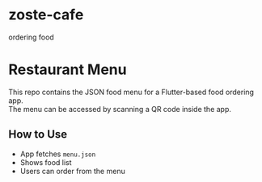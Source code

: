 # zoste-cafe
ordering food 
# Restaurant Menu

This repo contains the JSON food menu for a Flutter-based food ordering app.  
The menu can be accessed by scanning a QR code inside the app.

## How to Use
- App fetches `menu.json`
- Shows food list
- Users can order from the menu

